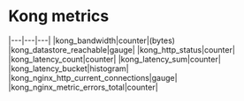# Kong metrics
|---|---|---|
|kong_bandwidth|counter|(bytes)
|kong_datastore_reachable|gauge|
|kong_http_status|counter|
|kong_latency_count|counter|
|kong_latency_sum|counter|
|kong_latency_bucket|histogram|
|kong_nginx_http_current_connections|gauge|
|kong_nginx_metric_errors_total|counter|
